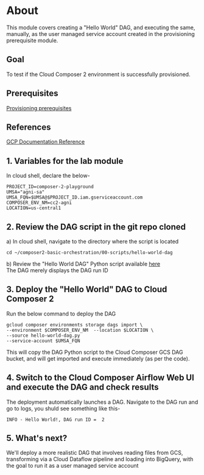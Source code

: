 # About

This module covers creating a "Hello World" DAG, and executing the same, manually, as the user managed service account created in the provisioning prerequisite module.<br>

## Goal
To test if the Cloud Composer 2 environment is successfully provisioned.

## Prerequisites
[Provisioning prerequisites](../02-prerequisites.md)<br>

## References
[GCP Documentation Reference](https://cloud.google.com/composer/docs/composer-2/quickstart)<br>

## 1. Variables for the lab module

In cloud shell, declare the below-
```
PROJECT_ID=composer-2-playground
UMSA="agni-sa"
UMSA_FQN=$UMSA@$PROJECT_ID.iam.gserviceaccount.com
COMPOSER_ENV_NM=cc2-agni
LOCATION=us-central1
```

## 2. Review the DAG script in the git repo cloned 

a) In cloud shell, navigate to the directory where the script is located
```
cd ~/composer2-basic-orchestration/00-scripts/hello-world-dag
```

b) Review the "Hello World DAG" Python script available [here](../01-hello-world-dag/00-scripts/1-dag-base/hello-world-dag.py)
<br>
The DAG merely displays the DAG run ID

## 3. Deploy the "Hello World" DAG to Cloud Composer 2

Run the below command to deploy the DAG

```
gcloud composer environments storage dags import \
--environment $COMPOSER_ENV_NM  --location $LOCATION \
--source hello-world-dag.py 
--service-account $UMSA_FQN
```

This will copy the DAG Python script to the Cloud Composer GCS DAG bucket, and will get imported and execute immediately (as per the code).

## 4. Switch to the Cloud Composer Airflow Web UI and execute the DAG and check results

The deployment automatically launches a DAG.
Navigate to the DAG run and go to logs, you shuld see something like this-
```
INFO - Hello World!, DAG run ID =  2
```

## 5. What's next?

We'll deploy a more realistic DAG that involves reading files from GCS, transforming via a Cloud Dataflow pipeline and loading into BigQuery, with the goal to run it as a user managed service account
